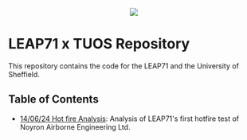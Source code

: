 <p align="center">
  <img src="Misc/Logo.png" />
</p>

# LEAP71 x TUOS Repository

This repository contains the code for the LEAP71 and the University of Sheffield.

## Table of Contents
 - [14/06/24 Hot fire Analysis](HotfireAnalysis140624.ipynb): Analysis of LEAP71's first hotfire test of Noyron Airborne Engineering Ltd.

